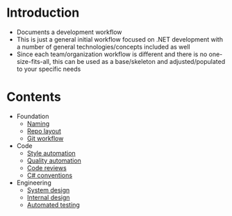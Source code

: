 # Introduction

* Documents a development workflow
* This is just a general initial workflow focused on .NET development with a number of general technologies/concepts included as well
* Since each team/organization workflow is different and there is no one-size-fits-all, this can be used as a base/skeleton and adjusted/populated to your specific needs

# Contents

* Foundation
  - [Naming](docs/foundation-naming.md)
  - [Repo layout](docs/foundation-repo-layout.md)
  - [Git workflow](docs/foundation-git-workflow.md)
* Code
  - [Style automation](docs/code-style-automation.md)
  - [Quality automation](docs/code-quality-automation.md)
  - [Code reviews](docs/code-reviews.md)
  - [C# conventions](docs/code-csharp-conventions.md)
* Engineering
  - [System design](docs/engineering-system-design.md)
  - [Internal design](docs/engineering-internal-design.md)
  - [Automated testing](docs/engineering-automated-testing.md)
